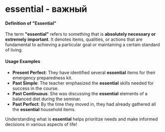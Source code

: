 # essential - важный

#### Definition of "Essential"

The term **"essential"** refers to something that is **absolutely necessary or extremely important**. It denotes items, qualities, or actions that are fundamental to achieving a particular goal or maintaining a certain standard of living.

#### Usage Examples

- **Present Perfect**: They have identified several **essential** items for their emergency preparedness kit.
- **Past Simple**: The teacher emphasized the **essential** skills needed for success in the course.
- **Past Continuous**: She was discussing the **essential** elements of a balanced diet during the seminar.
- **Past Perfect**: By the time they moved in, they had already gathered all the **essential** household items.

Understanding what is **essential** helps prioritize needs and make informed decisions in various aspects of life!
